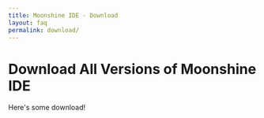 ```yaml
---
title: Moonshine IDE - Download
layout: faq
permalink: download/
---
```

Download All Versions of Moonshine IDE
==============
Here's some download!